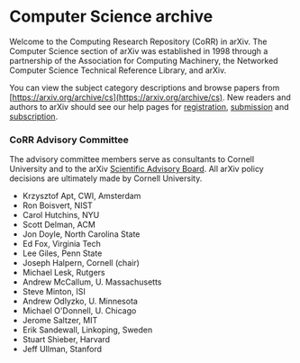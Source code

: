 # Computer Science archive

Welcome to the Computing Research Repository (CoRR) in arXiv. The Computer Science section of arXiv was established in 1998 through a partnership of the Association for Computing Machinery, the Networked Computer Science Technical Reference Library, and arXiv.

You can view the subject category descriptions and browse papers from [https://arxiv.org/archive/cs](https://arxiv.org/archive/cs). New readers and authors to arXiv should see our help pages for [registration](../registerhelp.md), [submission](../submit.md) and [subscription](../subscribe.md).

### CoRR Advisory Committee

The advisory committee members serve as consultants to Cornell University and to the arXiv [Scientific Advisory Board](../about/people/scientific_ad_board.md). All arXiv policy decisions are ultimately made by Cornell University.

- Krzysztof Apt, CWI, Amsterdam  
- Ron Boisvert, NIST  
- Carol Hutchins, NYU  
- Scott Delman, ACM  
- Jon Doyle, North Carolina State  
- Ed Fox, Virginia Tech  
- Lee Giles, Penn State  
- Joseph Halpern, Cornell (chair)  
- Michael Lesk, Rutgers  
- Andrew McCallum, U. Massachusetts  
- Steve Minton, ISI  
- Andrew Odlyzko, U. Minnesota  
- Michael O'Donnell, U. Chicago  
- Jerome Saltzer, MIT  
- Erik Sandewall, Linkoping, Sweden  
- Stuart Shieber, Harvard  
- Jeff Ullman, Stanford  
